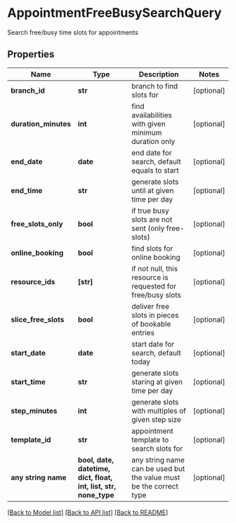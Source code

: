 # AppointmentFreeBusySearchQuery

Search free/busy time slots for appointments

## Properties
Name | Type | Description | Notes
------------ | ------------- | ------------- | -------------
**branch_id** | **str** | branch to find slots for | [optional] 
**duration_minutes** | **int** | find availabilities with given minimum duration only | [optional] 
**end_date** | **date** | end date for search, default equals to start | [optional] 
**end_time** | **str** | generate slots until at given time per day | [optional] 
**free_slots_only** | **bool** | if true busy slots are not sent (only free-slots) | [optional] 
**online_booking** | **bool** | find slots for online booking | [optional] 
**resource_ids** | **[str]** | if not null, this resource is requested for free/busy slots | [optional] 
**slice_free_slots** | **bool** | deliver free slots in pieces of bookable entries | [optional] 
**start_date** | **date** | start date for search, default today | [optional] 
**start_time** | **str** | generate slots staring at given time per day | [optional] 
**step_minutes** | **int** | generate slots with multiples of given step size | [optional] 
**template_id** | **str** | appointment template to search slots for | [optional] 
**any string name** | **bool, date, datetime, dict, float, int, list, str, none_type** | any string name can be used but the value must be the correct type | [optional]

[[Back to Model list]](../README.md#documentation-for-models) [[Back to API list]](../README.md#documentation-for-api-endpoints) [[Back to README]](../README.md)


